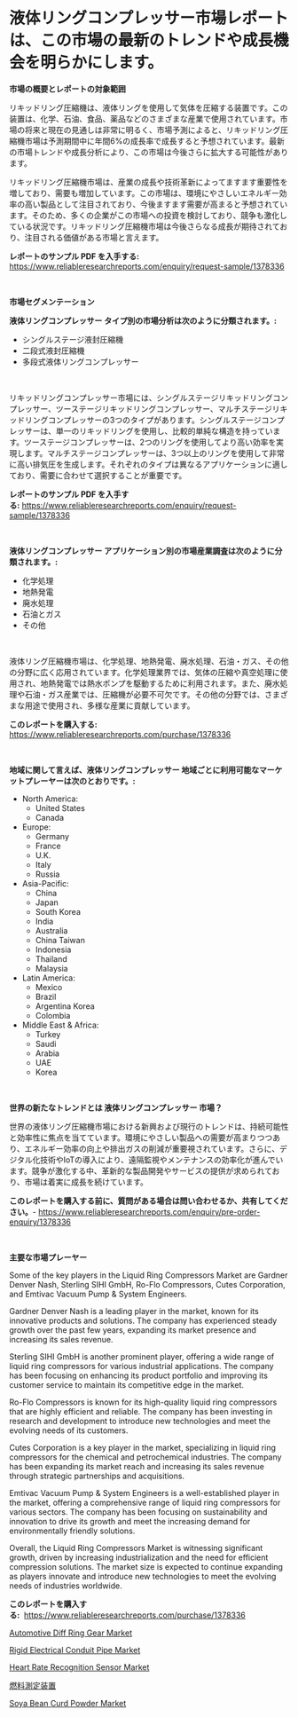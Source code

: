 <p><h1>液体リングコンプレッサー市場レポートは、この市場の最新のトレンドや成長機会を明らかにします。</h1></p><p><strong>市場の概要とレポートの対象範囲</strong></p>
<p><p>リキッドリング圧縮機は、液体リングを使用して気体を圧縮する装置です。この装置は、化学、石油、食品、薬品などのさまざまな産業で使用されています。市場の将来と現在の見通しは非常に明るく、市場予測によると、リキッドリング圧縮機市場は予測期間中に年間6%の成長率で成長すると予想されています。最新の市場トレンドや成長分析により、この市場は今後さらに拡大する可能性があります。</p><p>リキッドリング圧縮機市場は、産業の成長や技術革新によってますます重要性を増しており、需要も増加しています。この市場は、環境にやさしいエネルギー効率の高い製品として注目されており、今後ますます需要が高まると予想されています。そのため、多くの企業がこの市場への投資を検討しており、競争も激化している状況です。リキッドリング圧縮機市場は今後さらなる成長が期待されており、注目される価値がある市場と言えます。</p></p>
<p><strong>レポートのサンプル PDF を入手する:</strong> <a href="https://www.reliableresearchreports.com/enquiry/request-sample/1378336">https://www.reliableresearchreports.com/enquiry/request-sample/1378336</a></p>
<p>&nbsp;</p>
<p><strong>市場セグメンテーション</strong></p>
<p><strong>液体リングコンプレッサー タイプ別の市場分析は次のように分類されます。:</strong></p>
<p><ul><li>シングルステージ液封圧縮機</li><li>二段式液封圧縮機</li><li>多段式液体リングコンプレッサー</li></ul></p>
<p>&nbsp;</p>
<p><p>リキッドリングコンプレッサー市場には、シングルステージリキッドリングコンプレッサー、ツーステージリキッドリングコンプレッサー、マルチステージリキッドリングコンプレッサーの3つのタイプがあります。シングルステージコンプレッサーは、単一のリキッドリングを使用し、比較的単純な構造を持っています。ツーステージコンプレッサーは、2つのリングを使用してより高い効率を実現します。マルチステージコンプレッサーは、3つ以上のリングを使用して非常に高い排気圧を生成します。それぞれのタイプは異なるアプリケーションに適しており、需要に合わせて選択することが重要です。</p></p>
<p><strong>レポートのサンプル PDF を入手する:</strong>&nbsp;<a href="https://www.reliableresearchreports.com/enquiry/request-sample/1378336">https://www.reliableresearchreports.com/enquiry/request-sample/1378336</a></p>
<p>&nbsp;</p>
<p><strong> 液体リングコンプレッサー アプリケーション別の市場産業調査は次のように分類されます。:</strong></p>
<p><ul><li>化学処理</li><li>地熱発電</li><li>廃水処理</li><li>石油とガス</li><li>その他</li></ul></p>
<p>&nbsp;</p>
<p><p>液体リング圧縮機市場は、化学処理、地熱発電、廃水処理、石油・ガス、その他の分野に広く応用されています。化学処理業界では、気体の圧縮や真空処理に使用され、地熱発電では熱水ポンプを駆動するために利用されます。また、廃水処理や石油・ガス産業では、圧縮機が必要不可欠です。その他の分野では、さまざまな用途で使用され、多様な産業に貢献しています。</p></p>
<p><strong>このレポートを購入する:</strong>&nbsp; <a href="https://www.reliableresearchreports.com/purchase/1378336">https://www.reliableresearchreports.com/purchase/1378336</a></p>
<p>&nbsp;</p>
<p><strong>地域に関して言えば、液体リングコンプレッサー 地域ごとに利用可能なマーケットプレーヤーは次のとおりです。:</strong></p>
<p><ul>
    <li>
        North America:
        <ul>
            <li>United States</li>
            <li>Canada</li>
        </ul>
    </li>
    <li>
        Europe:
        <ul>
            <li>Germany</li>
            <li>France</li>
            <li>U.K.</li>
            <li>Italy</li>
            <li>Russia</li>
        </ul>
    </li>
    <li>
        Asia-Pacific:
        <ul>
            <li>China</li>
            <li>Japan</li>
            <li>South Korea</li>
            <li>India</li>
            <li>Australia</li>
            <li>China Taiwan</li>
            <li>Indonesia</li>
            <li>Thailand</li>
            <li>Malaysia</li>
        </ul>
    </li>
    <li>
        Latin America:
        <ul>
            <li>Mexico</li>
            <li>Brazil</li>
            <li>Argentina Korea</li>
            <li>Colombia</li>
        </ul>
    </li>
    <li>
        Middle East & Africa:
        <ul>
            <li>Turkey</li>
            <li>Saudi</li>
            <li>Arabia</li>
            <li>UAE</li>
            <li>Korea</li>
        </ul>
    </li>
    </ul></p>
<p>&nbsp;</p>
<p><strong>世界の新たなトレンドとは 液体リングコンプレッサー 市場？</strong></p>
<p><p>世界の液体リング圧縮機市場における新興および現行のトレンドは、持続可能性と効率性に焦点を当てています。環境にやさしい製品への需要が高まりつつあり、エネルギー効率の向上や排出ガスの削減が重要視されています。さらに、デジタル化技術やIoTの導入により、遠隔監視やメンテナンスの効率化が進んでいます。競争が激化する中、革新的な製品開発やサービスの提供が求められており、市場は着実に成長を続けています。</p></p>
<p><strong>このレポートを購入する前に、質問がある場合は問い合わせるか、共有してください。</strong>- <a href="https://www.reliableresearchreports.com/enquiry/pre-order-enquiry/1378336">https://www.reliableresearchreports.com/enquiry/pre-order-enquiry/1378336</a></p>
<p>&nbsp;</p>
<p><strong>主要な市場プレーヤー</strong></p>
<p><p>Some of the key players in the Liquid Ring Compressors Market are Gardner Denver Nash, Sterling SIHI GmbH, Ro-Flo Compressors, Cutes Corporation, and Emtivac Vacuum Pump & System Engineers. </p><p>Gardner Denver Nash is a leading player in the market, known for its innovative products and solutions. The company has experienced steady growth over the past few years, expanding its market presence and increasing its sales revenue. </p><p>Sterling SIHI GmbH is another prominent player, offering a wide range of liquid ring compressors for various industrial applications. The company has been focusing on enhancing its product portfolio and improving its customer service to maintain its competitive edge in the market. </p><p>Ro-Flo Compressors is known for its high-quality liquid ring compressors that are highly efficient and reliable. The company has been investing in research and development to introduce new technologies and meet the evolving needs of its customers. </p><p>Cutes Corporation is a key player in the market, specializing in liquid ring compressors for the chemical and petrochemical industries. The company has been expanding its market reach and increasing its sales revenue through strategic partnerships and acquisitions. </p><p>Emtivac Vacuum Pump & System Engineers is a well-established player in the market, offering a comprehensive range of liquid ring compressors for various sectors. The company has been focusing on sustainability and innovation to drive its growth and meet the increasing demand for environmentally friendly solutions. </p><p>Overall, the Liquid Ring Compressors Market is witnessing significant growth, driven by increasing industrialization and the need for efficient compression solutions. The market size is expected to continue expanding as players innovate and introduce new technologies to meet the evolving needs of industries worldwide.</p></p>
<p><strong>このレポートを購入する:</strong>&nbsp;&nbsp;<a href="https://www.reliableresearchreports.com/purchase/1378336">https://www.reliableresearchreports.com/purchase/1378336</a></p>
<p><p><a href="https://issuu.com/reportprime-2/docs/automotive-diff-ring-gear-market-size-2030.pptx">Automotive Diff Ring Gear Market</a></p><p><a href="https://github.com/gdfhhhj/Market-Research-Report-List-3/blob/main/rigid-electrical-conduit-pipe-market.md">Rigid Electrical Conduit Pipe Market</a></p><p><a href="https://spotless-saver-8fd.notion.site/Heart-Rate-Recognition-Sensor-Market-Size-and-Growth-Market-Segmentation-Regional-and-Country-Brea-a9e61f81b9804b27bfa6a1e87a2e7d94">Heart Rate Recognition Sensor Market</a></p><p><a href="https://github.com/oqoeusbvpadwjs08/Market-Research-Report-List-1/blob/main/2204822476.md">燃料測定装置</a></p><p><a href="https://view.publitas.com/reportprime-1/soya-bean-curd-powder-market-size-2024-2031-global-industrial-analysis-key-geographical-regions-market-share-top-key-players-product-types-and-forecast-research-report/">Soya Bean Curd Powder Market</a></p></p>
